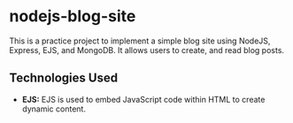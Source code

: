 # nodejs-blog-site
This is a practice project to implement a simple blog site using NodeJS, Express, EJS, and MongoDB. It allows users to create, and read blog posts.

## Technologies Used
- **EJS:** EJS is used to embed JavaScript code within HTML to create dynamic content.
